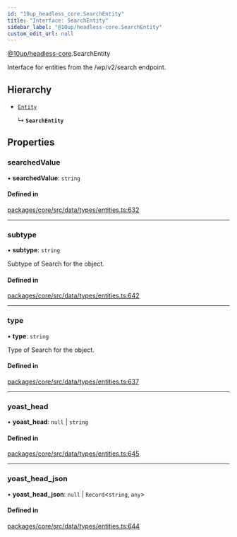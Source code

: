 ```yaml
---
id: "10up_headless_core.SearchEntity"
title: "Interface: SearchEntity"
sidebar_label: "@10up/headless-core.SearchEntity"
custom_edit_url: null
---
```


[@10up/headless-core](../modules/10up_headless_core.md).SearchEntity

Interface for entities from the /wp/v2/search endpoint.

## Hierarchy

- [`Entity`](10up_headless_core.Entity.md)

  ↳ **`SearchEntity`**

## Properties

### searchedValue

• **searchedValue**: `string`

#### Defined in

[packages/core/src/data/types/entities.ts:632](https://github.com/10up/headless/blob/d270384/packages/core/src/data/types/entities.ts#L632)

___

### subtype

• **subtype**: `string`

Subtype of Search for the object.

#### Defined in

[packages/core/src/data/types/entities.ts:642](https://github.com/10up/headless/blob/d270384/packages/core/src/data/types/entities.ts#L642)

___

### type

• **type**: `string`

Type of Search for the object.

#### Defined in

[packages/core/src/data/types/entities.ts:637](https://github.com/10up/headless/blob/d270384/packages/core/src/data/types/entities.ts#L637)

___

### yoast\_head

• **yoast\_head**: ``null`` \| `string`

#### Defined in

[packages/core/src/data/types/entities.ts:645](https://github.com/10up/headless/blob/d270384/packages/core/src/data/types/entities.ts#L645)

___

### yoast\_head\_json

• **yoast\_head\_json**: ``null`` \| `Record`<`string`, `any`\>

#### Defined in

[packages/core/src/data/types/entities.ts:644](https://github.com/10up/headless/blob/d270384/packages/core/src/data/types/entities.ts#L644)
